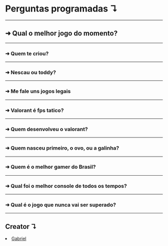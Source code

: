 # Perguntas programadas ↴
<hr/>

## ➜ Qual o melhor jogo do momento?
<hr/>

### ➜ Quem te criou?
<hr/>

### ➜ Nescau ou toddy?
<hr/>

### ➜ Me fale uns jogos legais
<hr/>

### ➜ Valorant é fps tatico?
<hr/>

### ➜ Quem desenvolveu o valorant?
<hr/>

### ➜ Quem nasceu primeiro, o ovo, ou a galinha?
<hr/>

### ➜ Quem é o melhor gamer do Brasil?
<hr/>

### ➜ Qual foi o melhor console de todos os tempos?
<hr/>

### ➜ Qual é o jogo que nunca vai ser superado?
<hr/>

## Creator ↴
<li> <a href="https://instagram.com/gabrielbarrozs">Gabriel<a/> </li>
